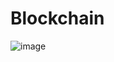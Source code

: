 # Blockchain



![image](https://github.com/elcid73/Blockchain/assets/18622611/9bbe62c8-4a46-4f6b-b363-7f593b978554)
